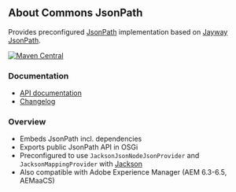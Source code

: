 ## About Commons JsonPath

Provides preconfigured [JsonPath][jsonpath] implementation based on [Jayway JsonPath][jayway-jsonpath].

[![Maven Central](https://img.shields.io/maven-central/v/io.wcm.caravan/io.wcm.caravan.commons.jsonpath)](https://repo1.maven.org/maven2/io/wcm/caravan/io.wcm.caravan.commons.jsonpath/)


### Documentation

* [API documentation][jayway-jsonpath-apidocs]
* [Changelog][changelog]


[changelog]: changes-report.html


### Overview

* Embeds JsonPath incl. dependencies
* Exports public JsonPath API in OSGi
* Preconfigured to use `JacksonJsonNodeJsonProvider` and `JacksonMappingProvider` with [Jackson][jackson]
* Also compatible with Adobe Experience Manager (AEM 6.3-6.5, AEMaaCS)


[jsonpath]: http://goessner.net/articles/JsonPath/
[jayway-jsonpath]: https://github.com/jayway/JsonPath
[jayway-jsonpath-apidocs]: http://www.javadoc.io/doc/com.jayway.jsonpath/json-path
[jackson]: https://github.com/FasterXML/jackson
